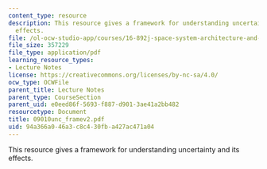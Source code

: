 ```yaml
---
content_type: resource
description: This resource gives a framework for understanding uncertainty and its
  effects.
file: /ol-ocw-studio-app/courses/16-892j-space-system-architecture-and-design-fall-2004/94a366a046a3c8c430fba427ac471a04_09010unc_framev2.pdf
file_size: 357229
file_type: application/pdf
learning_resource_types:
- Lecture Notes
license: https://creativecommons.org/licenses/by-nc-sa/4.0/
ocw_type: OCWFile
parent_title: Lecture Notes
parent_type: CourseSection
parent_uid: e0eed86f-5693-f887-d901-3ae41a2bb482
resourcetype: Document
title: 09010unc_framev2.pdf
uid: 94a366a0-46a3-c8c4-30fb-a427ac471a04
---
```

This resource gives a framework for understanding uncertainty and its effects.